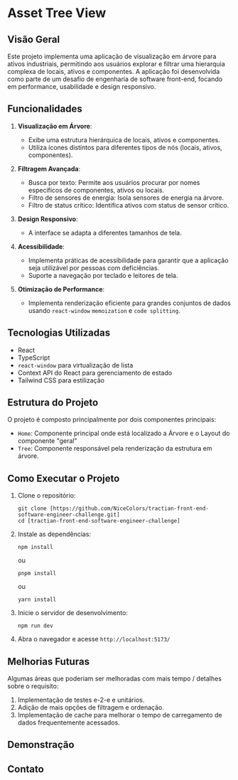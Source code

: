 # Asset Tree View

## Visão Geral

Este projeto implementa uma aplicação de visualização em árvore para ativos industriais, permitindo aos usuários explorar e filtrar uma hierarquia complexa de locais, ativos e componentes. A aplicação foi desenvolvida como parte de um desafio de engenharia de software front-end, focando em performance, usabilidade e design responsivo.

## Funcionalidades

1. **Visualização em Árvore**:

   - Exibe uma estrutura hierárquica de locais, ativos e componentes.
   - Utiliza ícones distintos para diferentes tipos de nós (locais, ativos, componentes).

2. **Filtragem Avançada**:

   - Busca por texto: Permite aos usuários procurar por nomes específicos de componentes, ativos ou locais.
   - Filtro de sensores de energia: Isola sensores de energia na árvore.
   - Filtro de status crítico: Identifica ativos com status de sensor crítico.

3. **Design Responsivo**:

   - A interface se adapta a diferentes tamanhos de tela.

4. **Acessibilidade**:

    - Implementa práticas de acessibilidade para garantir que a aplicação seja utilizável por pessoas com deficiências.
    - Suporte a navegação por teclado e leitores de tela.

5. **Otimização de Performance**:
   - Implementa renderização eficiente para grandes conjuntos de dados usando `react-window` `memoization` e `code splitting`.

## Tecnologias Utilizadas

- React
- TypeScript
- `react-window` para virtualização de lista
- Context API do React para gerenciamento de estado
- Tailwind CSS para estilização

## Estrutura do Projeto

O projeto é composto principalmente por dois componentes principais:

- `Home`: Componente principal onde está localizado a Árvore e o Layout do componente "geral"
- `Tree`: Componente responsável pela renderização da estrutura em árvore.

## Como Executar o Projeto

1. Clone o repositório:

   ```
   git clone [https://github.com/NiceColors/tractian-front-end-software-engineer-challenge.git]
   cd [tractian-front-end-software-engineer-challenge]
   ```

2. Instale as dependências:

   ```
   npm install
   ```

   ou

   ```
   pnpm install
   ```

   ou

   ```
   yarn install
   ```

3. Inicie o servidor de desenvolvimento:

   ```
   npm run dev
   ```

4. Abra o navegador e acesse `http://localhost:5173/`

## Melhorias Futuras

Algumas áreas que poderiam ser melhoradas com mais tempo / detalhes sobre o requisito:

1. Implementação de testes e-2-e e unitários.
2. Adição de mais opções de filtragem e ordenação.
3. Implementação de cache para melhorar o tempo de carregamento de dados frequentemente acessados.

## Demonstração

## Contato
